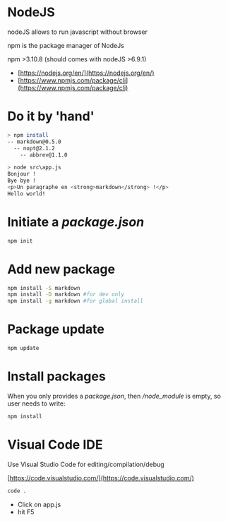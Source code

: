 # NodeJS

nodeJS allows to run javascript without browser

npm is the package manager of NodeJs

npm >3.10.8 (should comes with nodeJS >6.9.1)

- [https://nodejs.org/en/](https://nodejs.org/en/)
- [https://www.npmjs.com/package/cli](https://www.npmjs.com/package/cli)

# Do it by 'hand'

```sh
> npm install
-- markdown@0.5.0
  -- nopt@2.1.2
    -- abbrev@1.1.0

> node src\app.js
Bonjour !
Bye bye !
<p>Un paragraphe en <strong>markdown</strong> !</p>
Hello world!
```

# Initiate a *package.json*

```sh
npm init
```

# Add new package

```sh
npm install -S markdown
npm install -D markdown #for dev only
npm install -g markdown #for global install
```

# Package update

```sh
npm update
```

# Install packages
When you only provides a *package.json*, then */node_module* is empty, so user needs to write:
```sh
npm install
```

# Visual Code IDE
Use Visual Studio Code for editing/compilation/debug

[https://code.visualstudio.com/](https://code.visualstudio.com/)

```sh
code .
```

- Click on app.js
- hit F5
